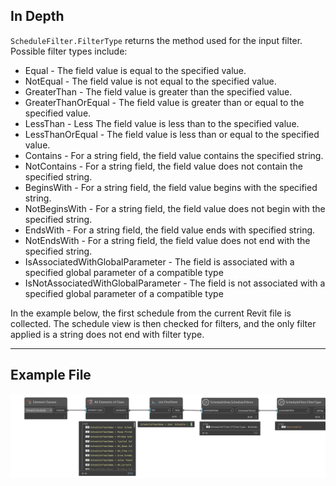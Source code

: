## In Depth
`ScheduleFilter.FilterType` returns the method used for the input filter.
Possible filter types include:

- Equal - The field value is equal to the specified value.
- NotEqual - The field value is not equal to the specified value.
- GreaterThan - The field value is greater than the specified value.
- GreaterThanOrEqual - The field value is greater than or equal to the specified value.
- LessThan - Less The field value is less than to the specified value.
- LessThanOrEqual - The field value is less than or equal to the specified value.
- Contains - For a string field, the field value contains the specified string.
- NotContains - For a string field, the field value does not contain the specified string.
- BeginsWith - For a string field, the field value begins with the specified string.
- NotBeginsWith - For a string field, the field value does not begin with the specified string.
- EndsWith - For a string field, the field value ends with specified string.
- NotEndsWith - For a string field, the field value does not end with the specified string.
- IsAssociatedWithGlobalParameter - The field is associated with a specified global parameter of a compatible type
- IsNotAssociatedWithGlobalParameter - The field is not associated with a specified global parameter of a compatible type 

In the example below, the first schedule from the current Revit file is collected. The schedule view is then checked for filters, and the only filter applied is a string does not end with filter type.
___
## Example File

![ScheduleFilter.FilterType](./Revit.Schedules.ScheduleFilter.FilterType_img.jpg)